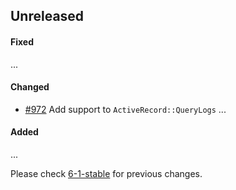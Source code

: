 ## Unreleased

#### Fixed

...

#### Changed

- [#972](https://github.com/rails-sqlserver/activerecord-sqlserver-adapter/pull/972) Add support to `ActiveRecord::QueryLogs`
...

#### Added

...

Please check [6-1-stable](https://github.com/rails-sqlserver/activerecord-sqlserver-adapter/blob/6-1-stable/CHANGELOG.md) for previous changes.
